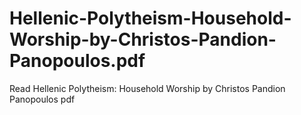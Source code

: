 # Hellenic-Polytheism-Household-Worship-by-Christos-Pandion-Panopoulos.pdf
Read Hellenic Polytheism: Household Worship by Christos Pandion Panopoulos pdf
